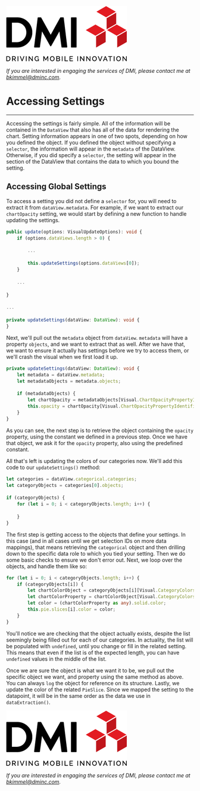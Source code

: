 [![DMI Logo](/img/DMI_Logo.png)](https://dminc.com/)

_If you are interested in engaging the services of DMI, please contact me at [bkimmel@dminc.com](mailto:bkimmel@dminc.com)._

# Accessing Settings
---
Accessing the settings is fairly simple. All of the information will be contained in the `DataView` that also has all of the data for rendering the chart. Setting information appears in one of two spots, depending on how you defined the object. If you defined the object without specifying a `selector`, the information will appear in the `metadata` of the DataView. Otherwise, if you did specify a `selector`, the setting will appear in the section of the DataView that contains the data to which you bound the setting.

## Accessing Global Settings
To access a setting you did not define a `selector` for, you will need to extract it from `dataView.metadata`. For example, if we want to extract our `chartOpacity` setting, we would start by defining a new function to handle updating the settings.

```typescript
public update(options: VisualUpdateOptions): void {
    if (options.dataViews.length > 0) {

        ...

        this.updateSettings(options.dataViews[0]);
    }

    ...

}

...

private updateSettings(dataView: DataView): void {
}
```

Next, we'll pull out the `metadata` object from `dataView`. `metadata` will have a property `objects`, and we want to extract that as well. After we have that, we want to ensure it actually has settings before we try to access them, or we'll crash the visual when we first load it up.

```typescript
private updateSettings(dataView: DataView): void {
    let metadata = dataView.metadata;
    let metadataObjects = metadata.objects;

    if (metadataObjects) {
        let chartOpacity = metadataObjects[Visual.ChartOpacityPropertyIdentifiers.objectName];
        this.opacity = chartOpacity[Visual.ChartOpacityPropertyIdentifiers.propertyName] as number;
    }
}
```

As you can see, the next step is to retrieve the object containing the `opacity` property, using the constant we defined in a previous step. Once we have that object, we ask it for the `opacity` property, also using the predefined constant.

All that's left is updating the colors of our categories now. We'll add this code to our `updateSettings()` method:

```typescript
let categories = dataView.categorical.categories;
let categoryObjects = categories[0].objects;

if (categoryObjects) {
    for (let i = 0; i < categoryObjects.length; i++) {

    }
}
```

The first step is getting access to the objects that define your settings. In this case (and in all cases until we get selection IDs on more data mappings), that means retrieving the `categorical` object and then drilling down to the specific data role to which you tied your setting. Then we do some basic checks to ensure we don't error out. Next, we loop over the objects, and handle them like so:

```typescript
for (let i = 0; i < categoryObjects.length; i++) {
    if (categoryObjects[i]) {
        let chartColorObject = categoryObjects[i][Visual.CategoryColorsPropertyIdentifiers.objectName];
        let chartColorProperty = chartColorObject[Visual.CategoryColorsPropertyIdentifiers.propertyName];
        let color = (chartColorProperty as any).solid.color;
        this.pie.slices[i].color = color;
    }
}
```

You'll notice we are checking that the object actually exists, despite the list seemingly being filled out for each of our categories. In actuality, the list will be populated with `undefined`, until you change or fill in the related setting. This means that even if the list is of the expected length, you can have `undefined` values in the middle of the list.

Once we are sure the object is what we want it to be, we pull out the specific object we want, and property using the same method as above. You can always `log` the object for reference on its structure. Lastly, we update the color of the related `PieSlice`. Since we mapped the setting to the datapoint, it will be in the same order as the data we use in `dataExtraction()`.

[![DMI Logo](/img/DMI_Logo.png)](https://dminc.com/)

_If you are interested in engaging the services of DMI, please contact me at [bkimmel@dminc.com](mailto:bkimmel@dminc.com)._
